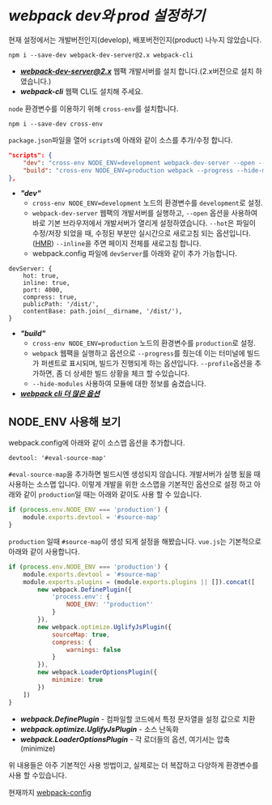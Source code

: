 # _webpack dev와 prod 설정하기_

현재 설정에서는 개발버전인지(develop), 배포버전인지(product) 나누지 않았습니다.

    npm i --save-dev webpack-dev-server@2.x webpack-cli

- ***webpack-dev-server@2.x*** 웹팩 개발서버를 설치 합니다.(2.x버전으로 설치 하였습니다.)
- ***webpack-cli*** 웹팩 CLI도 설치해 주세요.

```node``` 환경변수를 이용하기 위해  ```cross-env```를 설치합니다. 

    npm i --save-dev cross-env

```package.json```파일을 열어 ```scripts```에 아래와 같이 소스를 추가/수정 합니다.
```json
"scripts": {
    "dev": "cross-env NODE_ENV=development webpack-dev-server --open --hot",
    "build": "cross-env NODE_ENV=production webpack --progress --hide-modules"
},
```
- ***"dev"***
    - ```cross-env NODE_ENV=development``` 노드의 환경변수를 ```development```로 설정.
    - ```webpack-dev-server``` 웹팩의 개발서버를 실행하고, ```--open``` 옵션을 사용하여 바로 기본 브라우저에서 개발서버가 열리게 설정하였습니다. ```--hot```은 파일이 수정/저장 되었을 때, 수정된 부분만 실시간으로 새로고침 되는 옵션입니다.([HMR](https://webpack.js.org/concepts/hot-module-replacement/)) ```--inline```을 주면 페이지 전체를 새로고침 합니다.
    - webpack.config 파일에 ```devServer```를 아래와 같이 추가 가능합니다.
```
devServer: {
    hot: true,
    inline: true,
    port: 4000,
    compress: true,
    publicPath: '/dist/',
    contentBase: path.join(__dirname, '/dist/'),
}
```
- ***"build"***
    - ```cross-env NODE_ENV=production``` 노드의 환경변수를 ```production```로 설정.
    - ```webpack``` 웹팩을 실행하고 옵션으로 ```--progress```를 줬는데 이는 터미널에 빌드가 퍼센트로 표시되며, 빌드가 진행되게 하는 옵션입니다. ```--profile```옵션을 추가하면, 좀 더 상세한 빌드 상황을 체크 할 수있습니다.
    - ```--hide-modules``` 사용하여 모듈에 대한 정보를 숨겼습니다.
- ***[webpack cli 더 많은 옵션](https://webpack.js.org/api/cli/)***

## NODE_ENV 사용해 보기

webpack.config에 아래와 같이 소스맵 옵션을 추가합니다.

    devtool: '#eval-source-map'

```#eval-source-map```을 추가하면 빌드시엔 생성되지 않습니다. 개발서버가 실행 됬을 때 사용하는 소스맵 입니다. 이렇게 개발을 위한 소스맵을 기본적인 옵션으로 설정 하고 아래와 같이 ```production```일 때는 아래와 같이도 사용 할 수 있습니다.
```javascript
if (process.env.NODE_ENV === 'production') {
    module.exports.devtool = '#source-map'
}
```
```production``` 일때 ```#source-map```이 생성 되게 설정을 해봤습니다.
```vue.js```는 기본적으로 아래와 같이 사용합니다.
```javascript
if (process.env.NODE_ENV === 'production') {
    module.exports.devtool = '#source-map'
    module.exports.plugins = (module.exports.plugins || []).concat([
        new webpack.DefinePlugin({
            'process.env': {
                NODE_ENV: '"production"'
            }
        }),
        new webpack.optimize.UglifyJsPlugin({
            sourceMap: true,
            compress: {
                warnings: false
            }
        }),
        new webpack.LoaderOptionsPlugin({
            minimize: true
        })
    ])
}
```
- ***webpack.DefinePlugin*** - 컴파일할 코드에서 특정 문자열을 설정 값으로 치환
- ***webpack.optimize.UglifyJsPlugin*** - 소스 난독화
- ***webpack.LoaderOptionsPlugin*** - 각 로더들의 옵션, 여기서는 압축(minimize)

위 내용들은 아주 기본적인 사용 방법이고, 실제로는 더 복잡하고 다양하게 환경변수를 사용 할 수있습니다.

현재까지 [webpack-config](https://github.com/jsStudyGroup/webpackBeta/tree/master/webpack-config)